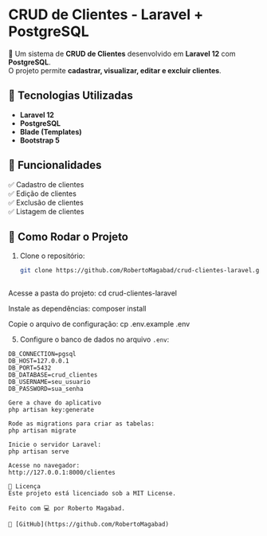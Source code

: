 # CRUD de Clientes - Laravel + PostgreSQL

📌 Um sistema de **CRUD de Clientes** desenvolvido em **Laravel 12** com **PostgreSQL**.  
O projeto permite **cadastrar, visualizar, editar e excluir clientes**.  

## 🚀 Tecnologias Utilizadas

- **Laravel 12**
- **PostgreSQL**
- **Blade (Templates)**
- **Bootstrap 5**

## 🎯 Funcionalidades

✅ Cadastro de clientes  
✅ Edição de clientes  
✅ Exclusão de clientes  
✅ Listagem de clientes  

## 🔧 Como Rodar o Projeto

1. Clone o repositório:
   ```bash
   git clone https://github.com/RobertoMagabad/crud-clientes-laravel.git
 
 Acesse a pasta do projeto:
cd crud-clientes-laravel

Instale as dependências:
composer install

Copie o arquivo de configuração:
cp .env.example .env

5. Configure o banco de dados no arquivo `.env`:
```env
DB_CONNECTION=pgsql
DB_HOST=127.0.0.1
DB_PORT=5432
DB_DATABASE=crud_clientes
DB_USERNAME=seu_usuario
DB_PASSWORD=sua_senha

Gere a chave do aplicativo
php artisan key:generate

Rode as migrations para criar as tabelas:
php artisan migrate

Inicie o servidor Laravel:
php artisan serve

Acesse no navegador:
http://127.0.0.1:8000/clientes

📜 Licença
Este projeto está licenciado sob a MIT License.

Feito com 💻 por Roberto Magabad.

🔗 [GitHub](https://github.com/RobertoMagabad)









